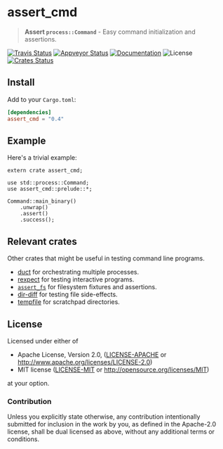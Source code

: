 # assert_cmd

> **Assert `process::Command`** - Easy command initialization and assertions.

[![Travis Status](https://travis-ci.org/assert-rs/assert_cmd.svg?branch=master)](https://travis-ci.org/assert-rs/assert_cmd)
[![Appveyor Status](https://ci.appveyor.com/api/projects/status/i1e8vpebw3hu0afg/branch/master?svg=true)](https://ci.appveyor.com/project/epage/assert-cmd/branch/master)
[![Documentation](https://img.shields.io/badge/docs-master-blue.svg)][Documentation]
![License](https://img.shields.io/crates/l/assert_cmd.svg)
[![Crates Status](https://img.shields.io/crates/v/assert_cmd.svg)](https://crates.io/crates/assert_cmd)

## Install

Add to your `Cargo.toml`:

```toml
[dependencies]
assert_cmd = "0.4"
```

## Example

Here's a trivial example:

```rust,ignore
extern crate assert_cmd;

use std::process::Command;
use assert_cmd::prelude::*;

Command::main_binary()
    .unwrap()
    .assert()
    .success();
```

## Relevant crates

Other crates that might be useful in testing command line programs.
* [duct][duct] for orchestrating multiple processes.
* [rexpect][rexpect] for testing interactive programs.
* [`assert_fs`][assert_fs] for filesystem fixtures and assertions.
* [dir-diff][dir-diff] for testing file side-effects.
* [tempfile][tempfile] for scratchpad directories.

[rexpect]: https://crates.io/crates/rexpect
[dir-diff]: https://crates.io/crates/dir-diff
[tempfile]: https://crates.io/crates/tempfile
[duct]: https://crates.io/crates/duct
[assert_fs]: https://crates.io/crates/assert_fs

## License

Licensed under either of

 * Apache License, Version 2.0, ([LICENSE-APACHE](LICENSE-APACHE) or http://www.apache.org/licenses/LICENSE-2.0)
 * MIT license ([LICENSE-MIT](LICENSE-MIT) or http://opensource.org/licenses/MIT)

at your option.

### Contribution

Unless you explicitly state otherwise, any contribution intentionally
submitted for inclusion in the work by you, as defined in the Apache-2.0
license, shall be dual licensed as above, without any additional terms or
conditions.

[Crates.io]: https://crates.io/crates/assert_cmd
[Documentation]: https://docs.rs/assert_cmd
